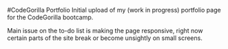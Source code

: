 #CodeGorilla Portfolio
Initial upload of my (work in progress) portfolio page for the CodeGorilla bootcamp.

Main issue on the to-do list is making the page responsive, right now certain parts of the site break or become unsightly on small screens.